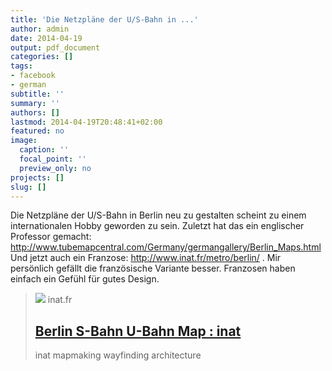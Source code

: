 ```yaml
---
title: 'Die Netzpläne der U/S-Bahn in ...'
author: admin
date: 2014-04-19
output: pdf_document
categories: []
tags:
- facebook
- german
subtitle: ''
summary: ''
authors: []
lastmod: 2014-04-19T20:48:41+02:00
featured: no
image:
  caption: ''
  focal_point: ''
  preview_only: no
projects: []
slug: []
---
```

Die Netzpläne der U/S-Bahn in Berlin neu zu gestalten scheint zu einem internationalen Hobby geworden zu sein. Zuletzt hat das ein englischer Professor gemacht:
http://www.tubemapcentral.com/Germany/germangallery/Berlin_Maps.html
Und jetzt auch ein Franzose: http://www.inat.fr/metro/berlin/ .
Mir persönlich gefällt die französische Variante besser. Franzosen haben einfach ein Gefühl für gutes Design.
> [![](http://www.inat.fr/files/inat-metro-app.png)](http://www.inat.fr/metro/berlin/)
> inat.fr
> ## [Berlin S-Bahn U-Bahn Map : inat](http://www.inat.fr/metro/berlin/)
>
>inat mapmaking wayfinding architecture

